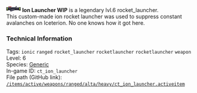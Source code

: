 ![ ](https://raw.githubusercontent.com/Ceterai/Enternia/main/items/active/weapons/ranged/alta/heavy/ct_ion_launcher.png) **Ion Launcher WIP** is a legendary lvl.6 rocket_launcher.  
This custom-made ion rocket launcher was used to suppress constant avalanches on Iceterion. No one knows how it got here.

### Technical Information

Tags: `ionic` `ranged` `rocket_launcher` `rocketlauncher` `rocketlauncher` `weapon`  
Level: 6  
Species: [Generic](https://starbounder.org/Perfectly_Generic_Item)  
In-game ID: `ct_ion_launcher`  
File path (GitHub link): [`/items/active/weapons/ranged/alta/heavy/ct_ion_launcher.activeitem`](https://github.com/Ceterai/Enternia/blob/main/items/active/weapons/ranged/alta/heavy/ct_ion_launcher.activeitem)
